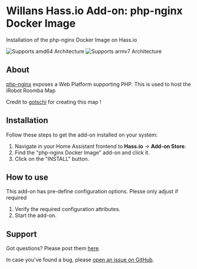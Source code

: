 # Willans Hass.io Add-on: php-nginx Docker Image

Installation of the php-nginx Docker Image on Hass.io

![Supports amd64 Architecture][amd64-shield] ![Supports armv7 Architecture][armv7-shield]

## About

[php-nginx][php-nginx] exposes a Web Platform supporting PHP. This is used to host the iRobot Roomba Map

Credit to [gotschi](https://community.home-assistant.io/u/gotschi/summary) for creating this map !

## Installation

Follow these steps to get the add-on installed on your system:

1. Navigate in your Home Assistant frontend to **Hass.io** -> **Add-on Store**.
2. Find the "php-nginx Docker Image" add-on and click it.
3. Click on the "INSTALL" button.

## How to use

This add-on has pre-define configuration options. Plesse only adjust if required

1. Verify the required configuration attributes.
2. Start the add-on.

## Support

Got questions? Please post them [here][forum].

In case you've found a bug, please [open an issue on GitHub][issue].

[amd64-shield]: https://img.shields.io/badge/amd64-yes-green.svg
[armv7-shield]: https://img.shields.io/badge/armv7-yes-green.svg
[forum]: https://community.home-assistant.io/t/irobot-roomba-i7-configuration-using-rest980/161175
[issue]: https://github.com/jeremywillans/hass-addons/issues
[php-nginx]: https://hub.docker.com/r/webhippie/php-nginx
[gotschi]: https://community.home-assistant.io/u/gotschi/summary